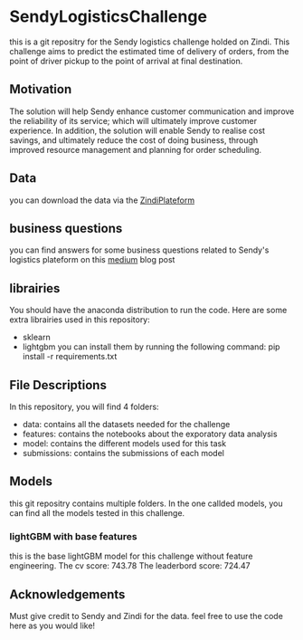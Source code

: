# SendyLogisticsChallenge
this is a git repositry for the Sendy logistics challenge holded on Zindi. This challenge aims to predict the estimated time of delivery of orders, from the point of driver pickup to the point of arrival at final destination. 

## Motivation
The solution will help Sendy enhance customer communication and improve the reliability of its service; which will ultimately improve customer experience. In addition, the solution will enable Sendy to realise cost savings, and ultimately reduce the cost of doing business, through improved resource management and planning for order scheduling.

## Data
you can download the data via the [ZindiPlateform](https://zindi.africa/competitions/sendy-logistics-challenge/data)

## business questions
you can find answers for some business questions related to Sendy's logistics plateform on this [medium](https://medium.com/@s.bouslama/challenges-of-transporting-goods-in-east-africa-ee66d3897b0b?sk=9d117404beee5cd97c3ac76537b76824) blog post

## librairies
You should have the anaconda distribution to run the code. Here are some extra librairies used in this repository:
- sklearn
- lightgbm
you can install them by running the following command: pip install -r requirements.txt

## File Descriptions
In this repository, you will find 4 folders: 
- data: contains all the datasets needed for the challenge
- features: contains the notebooks about the exporatory data analysis
- model: contains the different models used for this task
- submissions: contains the submissions of each model

## Models
this git repositry contains multiple folders. In the one callded models, you can find all the models tested in this challenge.

### lightGBM with base features
this is the base lightGBM model for this challenge without feature engineering.
The cv score: 743.78
The leaderbord score: 724.47

## Acknowledgements
Must give credit to Sendy and Zindi for the data. feel free to use the code here as you would like!